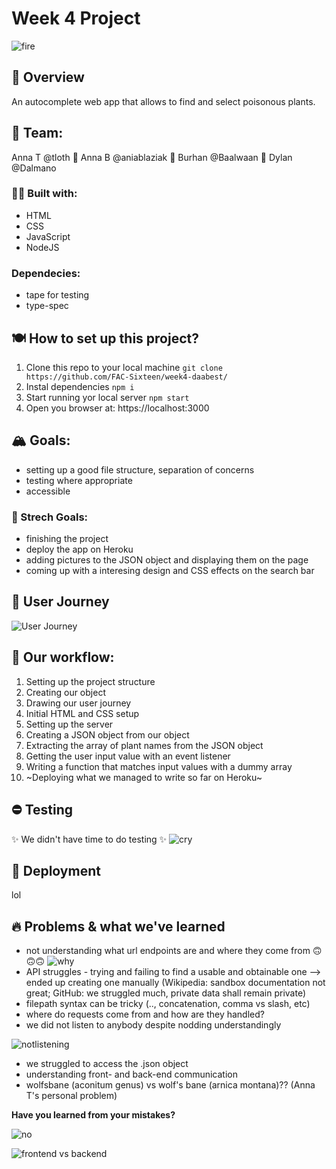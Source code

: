 # Week 4 Project
![fire](https://media.giphy.com/media/l2QEgWxqxI2WJCXpC/giphy.gif)

## 🌱 Overview
An autocomplete web app that allows to find and select poisonous plants.  

## 🤯 Team:

Anna T @tloth :baby_chick: Anna B @aniablaziak :baby_chick: Burhan @Baalwaan :baby_chick: Dylan @Dalmano

### 👷‍♀️ Built with:
- HTML 
- CSS
- JavaScript
- NodeJS

### Dependecies:
- tape for testing
- type-spec

## 🍽 How to set up this project?
1. Clone this repo to your local machine
```git clone https://github.com/FAC-Sixteen/week4-daabest/```
2. Instal dependencies 
```npm i```
3. Start running yor local server
```npm start```
4. Open you browser at:
https://localhost:3000

## 🏔 Goals:
- setting up a good file structure, separation of concerns
- testing where appropriate
- accessible

### 🌋 Strech Goals:
- finishing the project
- deploy the app on Heroku 
- adding pictures to the JSON object and displaying them on the page
- coming up with a interesing design and CSS effects on the search bar

## 🚖 User Journey
![User Journey](https://i.ibb.co/TTF33LK/IMG-4340.jpg)

## 📌 Our workflow:
1. Setting up the project structure 
2. Creating our object
3. Drawing our user journey
4. Initial HTML and CSS setup
5. Setting up the server
6. Creating a JSON object from our object 
7. Extracting the array of plant names from the JSON object
8. Getting the user input value with an event listener
9. Writing a function that matches input values with a dummy array
10. ~Deploying what we managed to write so far on Heroku~

## ⛔️ Testing
✨ We didn't have time to do testing ✨
![cry](https://media.giphy.com/media/mBaNKEmk9SUKs/giphy.gif)

## 🚀 Deployment

lol

## 🔥 Problems & what we've learned
- not understanding what url endpoints are and where they come from 🙃🙃🙃
![why](https://media.giphy.com/media/MKCdpXNWYWycw/giphy.gif)
- API struggles - trying and failing to find a usable and obtainable one --> ended up creating one manually (Wikipedia: sandbox documentation not great; GitHub: we struggled much, private data shall remain private)
- filepath syntax can be tricky (.., concatenation, comma vs slash, etc)
- where do requests come from and how are they handled?
- we did not listen to anybody despite nodding understandingly

![notlistening](https://media2.giphy.com/media/1BCIlYHwJ3hu0/giphy.gif?cid=790b76115c9e13ee624b4f6b452fa48b)
- we struggled to access the .json object
- understanding front- and back-end communication
- wolfsbane (aconitum genus) vs wolf's bane (arnica montana)?? (Anna T's personal problem)

**Have you learned from your mistakes?**

![no](https://1.bp.blogspot.com/-hht9EJDz7XM/WCTfSwE8GmI/AAAAAAAAA5o/NslAPokCIDwBvJ1crwd62UG_DJm4FECzwCEw/s1600/lea.gif)



![frontend vs backend](https://i.redd.it/x4wu9ospath01.jpg)

